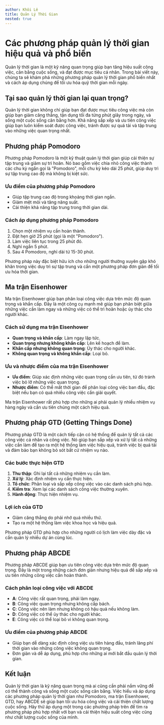 ```yaml
---
author: Khôi Lê
title: Quản Lý Thời Gian
nested: true
---
```

# Các phương pháp quản lý thời gian hiệu quả và phổ biến

Quản lý thời gian là một kỹ năng quan trọng giúp bạn tăng hiệu suất công việc, cân bằng cuộc sống, và đạt được mục tiêu cá nhân. Trong bài viết này, chúng ta sẽ khám phá những phương pháp quản lý thời gian phổ biến nhất và cách áp dụng chúng để tối ưu hóa quỹ thời gian mỗi ngày.

## Tại sao quản lý thời gian lại quan trọng?

Quản lý thời gian không chỉ giúp bạn đạt được mục tiêu công việc mà còn giúp bạn giảm căng thẳng, tận dụng tối đa từng phút giây trong ngày, và sống một cuộc sống cân bằng hơn. Khả năng sắp xếp và ưu tiên công việc giúp bạn luôn kiểm soát được công việc, tránh được sự quá tải và tập trung vào những việc quan trọng nhất.

## Phương pháp Pomodoro

Phương pháp Pomodoro là một kỹ thuật quản lý thời gian giúp cải thiện sự tập trung và giảm sự trì hoãn. Nó bao gồm việc chia nhỏ công việc thành các chu kỳ ngắn gọi là "Pomodoro", mỗi chu kỳ kéo dài 25 phút, giúp duy trì sự tập trung cao độ mà không bị kiệt sức.

### Ưu điểm của phương pháp Pomodoro
- Giúp tập trung cao độ trong khoảng thời gian ngắn.
- Giảm mệt mỏi và tăng năng suất.
- Cải thiện khả năng tập trung trong thời gian dài.

### Cách áp dụng phương pháp Pomodoro
1. Chọn một nhiệm vụ cần hoàn thành.
2. Đặt hẹn giờ 25 phút (gọi là một "Pomodoro").
3. Làm việc liên tục trong 25 phút đó.
4. Nghỉ ngắn 5 phút.
5. Sau 4 Pomodoro, nghỉ dài từ 15-30 phút.

Phương pháp này đặc biệt hữu ích cho những người thường xuyên gặp khó khăn trong việc duy trì sự tập trung và cần một phương pháp đơn giản để tối ưu hóa thời gian.

## Ma trận Eisenhower

Ma trận Eisenhower giúp bạn phân loại công việc dựa trên mức độ quan trọng và khẩn cấp. Đây là một công cụ mạnh mẽ giúp bạn phân biệt giữa những việc cần làm ngay và những việc có thể trì hoãn hoặc ủy thác cho người khác.

### Cách sử dụng ma trận Eisenhower
- **Quan trọng và khẩn cấp**: Làm ngay lập tức.
- **Quan trọng nhưng không khẩn cấp**: Lên kế hoạch để làm.
- **Khẩn cấp nhưng không quan trọng**: Ủy thác cho người khác.
- **Không quan trọng và không khẩn cấp**: Loại bỏ.

### Ưu và nhược điểm của ma trận Eisenhower
- **Ưu điểm**: Giúp xác định những việc quan trọng cần ưu tiên, từ đó tránh việc bỏ lỡ những việc quan trọng.
- **Nhược điểm**: Có thể mất thời gian để phân loại công việc ban đầu, đặc biệt nếu bạn có quá nhiều công việc cần giải quyết.

Ma trận Eisenhower rất phù hợp cho những ai phải quản lý nhiều nhiệm vụ hàng ngày và cần ưu tiên chúng một cách hiệu quả.

## Phương pháp GTD (Getting Things Done)

Phương pháp GTD là một cách tiếp cận có hệ thống để quản lý tất cả các công việc cá nhân và công việc. Nó giúp bạn sắp xếp và xử lý tất cả những việc cần làm để tạo ra một hệ thống làm việc hiệu quả, tránh việc bị quá tải và đảm bảo bạn không bỏ sót bất cứ nhiệm vụ nào.

### Các bước thực hiện GTD
1. **Thu thập**: Ghi lại tất cả những nhiệm vụ cần làm.
2. **Xử lý**: Xác định nhiệm vụ cần thực hiện.
3. **Tổ chức**: Phân loại và sắp xếp công việc vào các danh sách phù hợp.
4. **Kiểm tra**: Xem lại các danh sách công việc thường xuyên.
5. **Hành động**: Thực hiện nhiệm vụ.

### Lợi ích của GTD
- Giảm căng thẳng do phải nhớ quá nhiều thứ.
- Tạo ra một hệ thống làm việc khoa học và hiệu quả.

Phương pháp GTD phù hợp cho những người có lịch làm việc dày đặc và cần quản lý nhiều dự án cùng lúc.

## Phương pháp ABCDE

Phương pháp ABCDE giúp bạn ưu tiên công việc dựa trên mức độ quan trọng. Đây là một trong những cách đơn giản nhưng hiệu quả để sắp xếp và ưu tiên những công việc cần hoàn thành.

### Cách phân loại công việc với ABCDE
- **A**: Công việc rất quan trọng, phải làm ngay.
- **B**: Công việc quan trọng nhưng không cấp bách.
- **C**: Công việc nên làm nhưng không có hậu quả nếu không làm.
- **D**: Công việc có thể ủy thác cho người khác.
- **E**: Công việc có thể loại bỏ vì không quan trọng.

### Ưu điểm của phương pháp ABCDE
- Giúp bạn dễ dàng xác định công việc ưu tiên hàng đầu, tránh lãng phí thời gian vào những công việc không quan trọng.
- Đơn giản và dễ áp dụng, phù hợp cho những ai mới bắt đầu quản lý thời gian.

## Kết luận

Quản lý thời gian là kỹ năng quan trọng mà ai cũng cần phải nắm vững để có thể thành công và sống một cuộc sống cân bằng. Việc hiểu và áp dụng các phương pháp quản lý thời gian như Pomodoro, ma trận Eisenhower, GTD, hay ABCDE sẽ giúp bạn tối ưu hóa công việc và cải thiện chất lượng cuộc sống. Hãy thử áp dụng một trong các phương pháp trên để tìm ra phương pháp phù hợp nhất với bạn và cải thiện hiệu suất công việc cũng như chất lượng cuộc sống của mình.

